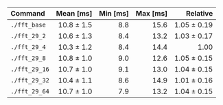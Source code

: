 | Command | Mean [ms] | Min [ms] | Max [ms] | Relative |
|:---|---:|---:|---:|---:|
| `./fft_base` | 10.8 ± 1.5 | 8.8 | 15.6 | 1.05 ± 0.19 |
| `./fft_29_2` | 10.6 ± 1.3 | 8.4 | 13.2 | 1.03 ± 0.17 |
| `./fft_29_4` | 10.3 ± 1.2 | 8.4 | 14.4 | 1.00 |
| `./fft_29_8` | 10.8 ± 1.0 | 9.0 | 12.6 | 1.05 ± 0.15 |
| `./fft_29_16` | 10.7 ± 1.0 | 9.1 | 13.0 | 1.04 ± 0.15 |
| `./fft_29_32` | 10.4 ± 1.1 | 8.6 | 14.9 | 1.01 ± 0.16 |
| `./fft_29_64` | 10.7 ± 1.0 | 7.9 | 13.2 | 1.04 ± 0.15 |
